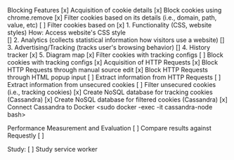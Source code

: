 Blocking Features
[x] Acquisition of cookie details
[x] Block cookies using chrome.remove
[x] Filter cookies based on its details (i.e., domain, path, value, etc)
[ ] Filter cookies based on 
            [x] 1. Functionality (CSS, website styles) 
                How: Access website's CSS style  
            [] 2. Analytics (collects statistical information how visitors use a website)
            [] 3. Advertising/Tracking (tracks user's browsing behavior)
            [] 4. History tracker
            [x] 5. Diagram map
[x] Filter cookies with tracking configs
[ ] Block cookies with tracking configs
[x] Acquisition of HTTP Requests
[x] Block HTTP Requests through manual source edit
[x] Block HTTP Requests through HTML popup input
[ ] Extract information from HTTP Requests
[ ] Extract information from unsecured cookies
[ ] Filter unsecured cookies (i.e., tracking cookies)
[x] Create NoSQL database for tracking cookies (Cassandra)
[x] Create NoSQL database for filtered cookies (Cassandra)
[x] Connect Cassandra to Docker <sudo docker -exec -it cassandra-node bash>

Performance Measurement and Evaluation 
[ ] Compare results against Requestly
[ ]

Study: 
[ ] Study service worker 

